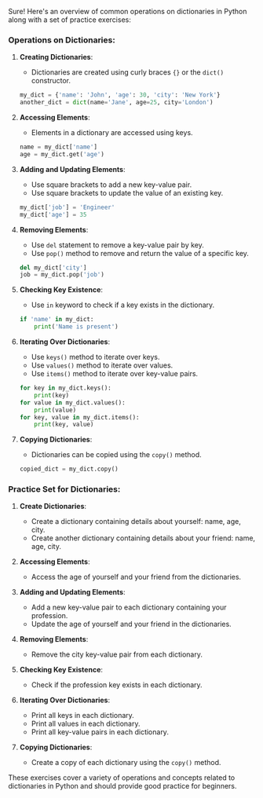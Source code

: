Sure! Here's an overview of common operations on dictionaries in Python along with a set of practice exercises:

### Operations on Dictionaries:

1. **Creating Dictionaries**:
   - Dictionaries are created using curly braces `{}` or the `dict()` constructor.
   ```python
   my_dict = {'name': 'John', 'age': 30, 'city': 'New York'}
   another_dict = dict(name='Jane', age=25, city='London')
   ```

2. **Accessing Elements**:
   - Elements in a dictionary are accessed using keys.
   ```python
   name = my_dict['name']
   age = my_dict.get('age')
   ```

3. **Adding and Updating Elements**:
   - Use square brackets to add a new key-value pair.
   - Use square brackets to update the value of an existing key.
   ```python
   my_dict['job'] = 'Engineer'
   my_dict['age'] = 35
   ```

4. **Removing Elements**:
   - Use `del` statement to remove a key-value pair by key.
   - Use `pop()` method to remove and return the value of a specific key.
   ```python
   del my_dict['city']
   job = my_dict.pop('job')
   ```

5. **Checking Key Existence**:
   - Use `in` keyword to check if a key exists in the dictionary.
   ```python
   if 'name' in my_dict:
       print('Name is present')
   ```

6. **Iterating Over Dictionaries**:
   - Use `keys()` method to iterate over keys.
   - Use `values()` method to iterate over values.
   - Use `items()` method to iterate over key-value pairs.
   ```python
   for key in my_dict.keys():
       print(key)
   for value in my_dict.values():
       print(value)
   for key, value in my_dict.items():
       print(key, value)
   ```

7. **Copying Dictionaries**:
   - Dictionaries can be copied using the `copy()` method.
   ```python
   copied_dict = my_dict.copy()
   ```

### Practice Set for Dictionaries:

1. **Create Dictionaries**:
   - Create a dictionary containing details about yourself: name, age, city.
   - Create another dictionary containing details about your friend: name, age, city.

2. **Accessing Elements**:
   - Access the age of yourself and your friend from the dictionaries.

3. **Adding and Updating Elements**:
   - Add a new key-value pair to each dictionary containing your profession.
   - Update the age of yourself and your friend in the dictionaries.

4. **Removing Elements**:
   - Remove the city key-value pair from each dictionary.

5. **Checking Key Existence**:
   - Check if the profession key exists in each dictionary.

6. **Iterating Over Dictionaries**:
   - Print all keys in each dictionary.
   - Print all values in each dictionary.
   - Print all key-value pairs in each dictionary.

7. **Copying Dictionaries**:
   - Create a copy of each dictionary using the `copy()` method.

These exercises cover a variety of operations and concepts related to dictionaries in Python and should provide good practice for beginners.